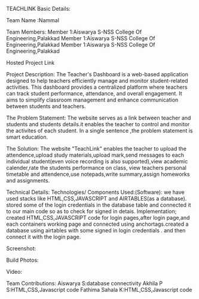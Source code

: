 TEACHLINK
Basic Details:

Team Name :Nammal

Team Members:
  Member 1:Aiswarya S-NSS College Of Engineering,Palakkad
  Member 1:Aiswarya S-NSS College Of Engineering,Palakkad
  Member 1:Aiswarya S-NSS College Of Engineering,Palakkad

Hosted Project Link

Project Description:
   The Teacher's Dashboard is a web-based application designed to help teachers efficiently manage and monitor student-related activities.
   This dashboard provides a centralized platform where teachers can track student performance, attendance, and overall engagement.
   It aims to simplify classroom management and enhance communication between students and teachers.

The Problem Statement:
   The website serves as a link between teacher and students and students details.it enables the teacher to control and monitor the activites of each student.
   In a single sentence ,the problem statement is smart education.

The Solution:
  The website "TeachLink" enables the teacher to upload the attendence,upload study materials,upload mark,send messages to each individual student(even voice recording is also supported),view academic calender,rate the students performance on class,
  view teachers personal timetable and attendence,use notepads,write summary,assign homeworks and assignments.

Technical Details:
Technologies/ Components Used:(Software):
   we have used stacks like HTML,CSS,JAVASCRIPT and AIRTABLES(as a database).
   stored some of the login credentials in the database table and connected it to our main code so as to check for signed in detais.
Implementation;
   created HTML,CSS,JAVASCRIPT code for login pages,after login page,and each containers working page and connected using anchortags.created a database using airtables with some signed in login credentials .
   and then connect it with the login page.


Screenshot:

Build Photos:

Video:

Team Contributions:
  Aiswarya S:database connectivity
  Akhila P S:HTML,CSS,Javascript code
  Fathima Sahala K:HTML,CSS,Javascript code
  




   
  

